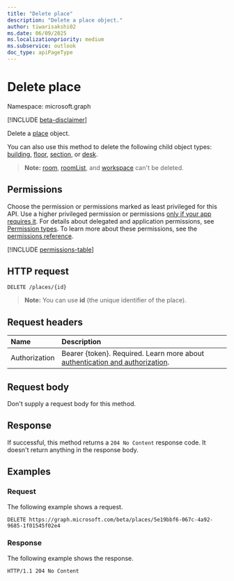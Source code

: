 ```yaml
---
title: "Delete place"
description: "Delete a place object."
author: tiwarisakshi02
ms.date: 06/09/2025
ms.localizationpriority: medium
ms.subservice: outlook
doc_type: apiPageType
---
```


# Delete place

Namespace: microsoft.graph

[!INCLUDE [beta-disclaimer](../../includes/beta-disclaimer.md)]

Delete a [place](../resources/place.md) object.

You can also use this method to delete the following child object types: [building](../resources/building.md), [floor](../resources/floor.md), [section](../resources/section.md), or [desk](../resources/desk.md).

> **Note:**
> [room](../resources/room.md), [roomList](../resources/roomlist.md), and [workspace](../resources/workspace.md) can't be deleted.

## Permissions

Choose the permission or permissions marked as least privileged for this API. Use a higher privileged permission or permissions [only if your app requires it](/graph/permissions-overview#best-practices-for-using-microsoft-graph-permissions). For details about delegated and application permissions, see [Permission types](/graph/permissions-overview#permission-types). To learn more about these permissions, see the [permissions reference](/graph/permissions-reference).

<!-- {
  "blockType": "permissions",
  "name": "place-delete-permissions"
}
-->
[!INCLUDE [permissions-table](../includes/permissions/place-delete-permissions.md)]

## HTTP request

<!-- {
  "blockType": "ignored"
}
-->
``` http
DELETE /places/{id}
```

> **Note:**
> You can use **id** (the unique identifier of the place).

## Request headers

|Name|Description|
|:---|:---|
|Authorization|Bearer {token}. Required. Learn more about [authentication and authorization](/graph/auth/auth-concepts).|

## Request body

Don't supply a request body for this method.

## Response

If successful, this method returns a `204 No Content` response code. It doesn't return anything in the response body.

## Examples

### Request

The following example shows a request.
<!-- {
  "blockType": "request",
  "name": "delete_place"
}
-->
``` http
DELETE https://graph.microsoft.com/beta/places/5e19bbf6-067c-4a92-9685-1f01545f02e4
```

### Response

The following example shows the response.
<!-- {
  "blockType": "response",
  "truncated": true
}
-->
``` http
HTTP/1.1 204 No Content
```

